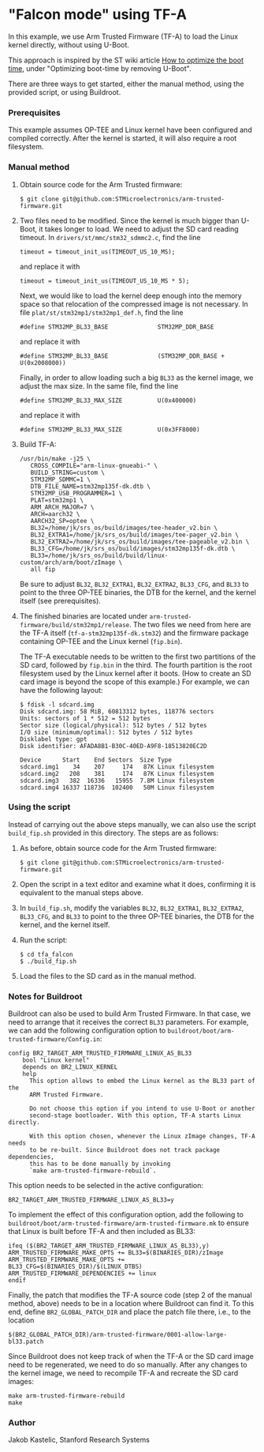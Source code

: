 # "Falcon mode" using TF-A

In this example, we use Arm Trusted Firmware (TF-A) to load the Linux kernel
directly, without using U-Boot.

This approach is inspired by the ST wiki article
[How to optimize the boot time](https://wiki.st.com/stm32mpu/wiki/How_to_optimize_the_boot_time),
under "Optimizing boot-time by removing U-Boot".

There are three ways to get started, either the manual method, using the
provided script, or using Buildroot.

### Prerequisites

This example assumes OP-TEE and Linux kernel have been configured and compiled
correctly. After the kernel is started, it will also require a root filesystem.

### Manual method

1. Obtain source code for the Arm Trusted firmware:

       $ git clone git@github.com:STMicroelectronics/arm-trusted-firmware.git

2. Two files need to be modified. Since the kernel is much bigger than U-Boot,
   it takes longer to load. We need to adjust the SD card reading timeout. In
   `drivers/st/mmc/stm32_sdmmc2.c`, find the line

       timeout = timeout_init_us(TIMEOUT_US_10_MS);

   and replace it with

       timeout = timeout_init_us(TIMEOUT_US_10_MS * 5);

   Next, we would like to load the kernel deep enough into the memory space so
   that relocation of the compressed image is not necessary. In file
   `plat/st/stm32mp1/stm32mp1_def.h`, find the line

       #define STM32MP_BL33_BASE              STM32MP_DDR_BASE

   and replace it with

       #define STM32MP_BL33_BASE              (STM32MP_DDR_BASE + U(0x2008000))

   Finally, in order to allow loading such a big `BL33` as the kernel image, we
   adjust the max size. In the same file, find the line

       #define STM32MP_BL33_MAX_SIZE          U(0x400000)

   and replace it with

       #define STM32MP_BL33_MAX_SIZE          U(0x3FF8000)

3. Build TF-A:

       /usr/bin/make -j25 \
          CROSS_COMPILE="arm-linux-gnueabi-" \
          BUILD_STRING=custom \
          STM32MP_SDMMC=1 \
          DTB_FILE_NAME=stm32mp135f-dk.dtb \
          STM32MP_USB_PROGRAMMER=1 \
          PLAT=stm32mp1 \
          ARM_ARCH_MAJOR=7 \
          ARCH=aarch32 \
          AARCH32_SP=optee \
          BL32=/home/jk/srs_os/build/images/tee-header_v2.bin \
          BL32_EXTRA1=/home/jk/srs_os/build/images/tee-pager_v2.bin \
          BL32_EXTRA2=/home/jk/srs_os/build/images/tee-pageable_v2.bin \
          BL33_CFG=/home/jk/srs_os/build/images/stm32mp135f-dk.dtb \
          BL33=/home/jk/srs_os/build/build/linux-custom/arch/arm/boot/zImage \
          all fip

   Be sure to adjust `BL32`, `BL32_EXTRA1`, `BL32_EXTRA2`, `BL33_CFG`, and
   `BL33` to point to the three OP-TEE binaries, the DTB for the kernel, and the
   kernel itself (see prerequisites).

5. The finished binaries are located under
   `arm-trusted-firmware/build/stm32mp1/release`. The two files we need from
   here are the TF-A itself (`tf-a-stm32mp135f-dk.stm32`) and the firmware
   package containing OP-TEE and the Linux kernel (`fip.bin`).

   The TF-A executable needs to be written to the first two partitions of the SD
   card, followed by `fip.bin` in the third. The fourth partition is the root
   filesystem used by the Linux kernel after it boots. (How to create an SD card
   image is beyond the scope of this example.) For example, we can have the
   following layout:

       $ fdisk -l sdcard.img
       Disk sdcard.img: 58 MiB, 60813312 bytes, 118776 sectors
       Units: sectors of 1 * 512 = 512 bytes
       Sector size (logical/physical): 512 bytes / 512 bytes
       I/O size (minimum/optimal): 512 bytes / 512 bytes
       Disklabel type: gpt
       Disk identifier: AFADA8B1-B30C-40ED-A9F8-18513820EC2D

       Device      Start    End Sectors  Size Type
       sdcard.img1    34    207     174   87K Linux filesystem
       sdcard.img2   208    381     174   87K Linux filesystem
       sdcard.img3   382  16336   15955  7.8M Linux filesystem
       sdcard.img4 16337 118736  102400   50M Linux filesystem

### Using the script

Instead of carrying out the above steps manually, we can also use the script
`build_fip.sh` provided in this directory. The steps are as follows:

1. As before, obtain source code for the Arm Trusted firmware:

       $ git clone git@github.com:STMicroelectronics/arm-trusted-firmware.git

2. Open the script in a text editor and examine what it does, confirming it is
   equivalent to the manual steps above.

3. In `build_fip.sh`, modify the variables `BL32`, `BL32_EXTRA1`, `BL32_EXTRA2`,
   `BL33_CFG`, and `BL33` to point to the three OP-TEE binaries, the DTB for the
   kernel, and the kernel itself.

4. Run the script:

       $ cd tfa_falcon
       $ ./build_fip.sh

5. Load the files to the SD card as in the manual method.

### Notes for Buildroot

Buildroot can also be used to build Arm Trusted Firmware. In that case, we need
to arrange that it receives the correct `BL33` parameters. For example, we can
add the following configuration option to
`buildroot/boot/arm-trusted-firmware/Config.in`:

    config BR2_TARGET_ARM_TRUSTED_FIRMWARE_LINUX_AS_BL33
    	bool "Linux kernel"
    	depends on BR2_LINUX_KERNEL
    	help
    	  This option allows to embed the Linux kernel as the BL33 part of the
    	  ARM Trusted Firmware.

    	  Do not choose this option if you intend to use U-Boot or another
    	  second-stage bootloader. With this option, TF-A starts Linux directly.

    	  With this option chosen, whenever the Linux zImage changes, TF-A needs
    	  to be re-built. Since Buildroot does not track package dependencies,
    	  this has to be done manually by invoking
    	  `make arm-trusted-firmware-rebuild`.

This option needs to be selected in the active configuration:

    BR2_TARGET_ARM_TRUSTED_FIRMWARE_LINUX_AS_BL33=y

To implement the effect of this configuration option, add the following to
`buildroot/boot/arm-trusted-firmware/arm-trusted-firmware.mk` to ensure that
Linux is built before TF-A and then included as BL33:

    ifeq ($(BR2_TARGET_ARM_TRUSTED_FIRMWARE_LINUX_AS_BL33),y)
    ARM_TRUSTED_FIRMWARE_MAKE_OPTS += BL33=$(BINARIES_DIR)/zImage
    ARM_TRUSTED_FIRMWARE_MAKE_OPTS += BL33_CFG=$(BINARIES_DIR)/$(LINUX_DTBS)
    ARM_TRUSTED_FIRMWARE_DEPENDENCIES += linux
    endif

Finally, the patch that modifies the TF-A source code (step 2 of the manual
method, above) needs to be in a location where Buildroot can find it. To this
end, define `BR2_GLOBAL_PATCH_DIR` and place the patch file there, i.e., to the
location

    $(BR2_GLOBAL_PATCH_DIR)/arm-trusted-firmware/0001-allow-large-bl33.patch

Since Buildroot does not keep track of when the TF-A or the SD card image need
to be regenerated, we need to do so manually. After any changes to the kernel
image, we need to recompile TF-A and recreate the SD card images:

    make arm-trusted-firmware-rebuild
    make

### Author

Jakob Kastelic, Stanford Research Systems
